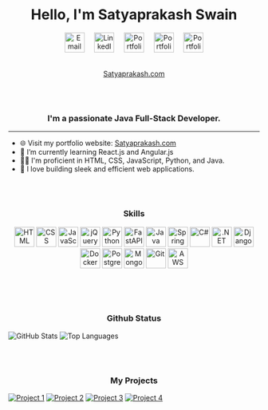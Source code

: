 
<div align="center">
  <h1>Hello, I'm Satyaprakash Swain</h1>
</div>

<div align="center">
  <a href="mailto:satyaprakashswain1998@gmail.com"><img src="https://static.vecteezy.com/system/resources/thumbnails/020/964/377/small_2x/gmail-mail-icon-for-web-design-free-png.png" alt="Email" style="width:40px;" title="Email"></a>&nbsp;&nbsp;&nbsp;&nbsp;
  <a href="https://www.linkedin.com/in/satyaprakash-swain-26301921b/"><img src="https://upload.wikimedia.org/wikipedia/commons/thumb/c/ca/LinkedIn_logo_initials.png/640px-LinkedIn_logo_initials.png" alt="LinkedIn" title="LinkedIn" style="width:40px"></a>&nbsp;&nbsp;&nbsp;&nbsp;
  <a href="https://www.instagram.com/chiku_satya_31/"><img src="https://upload.wikimedia.org/wikipedia/commons/thumb/e/e7/Instagram_logo_2016.svg/2048px-Instagram_logo_2016.svg.png" alt="Portfolio" title="Portfolio" style="width:40px"></a>&nbsp;&nbsp;&nbsp;&nbsp;
  <a href="https://www.facebook.com/chiku.chiku.3114935/"><img src="https://upload.wikimedia.org/wikipedia/commons/thumb/0/05/Facebook_Logo_%282019%29.png/1024px-Facebook_Logo_%282019%29.png" alt="Portfolio" title="Portfolio" style="width:40px"></a>&nbsp;&nbsp;&nbsp;&nbsp;
  <a href="https://x.com/Satya831093"><img src="https://upload.wikimedia.org/wikipedia/commons/5/57/X_logo_2023_%28white%29.png" alt="Portfolio" title="Portfolio" style="width:40px"></a>
</div><br>
<div align="center">  
  
  [Satyaprakash.com](https://satyaprakash.com)
</div>
<br><br>

<div align="center">
  <h3>I'm a passionate Java Full-Stack Developer.</h3>
</div>

---


- 🌐 Visit my portfolio website: [Satyaprakash.com](https://Satyaprakash.com)
- 🌱 I’m currently learning React.js and Angular.js
- 👨‍💻 I'm proficient in HTML, CSS, JavaScript, Python, and Java.
- 🚀 I love building sleek and efficient web applications.


<br><br>
<div align="center">
  <h3>Skills</h3>
</div>
<!-- Skill Badges -->
<div align="center">
  <img src="https://img.shields.io/badge/HTML-E34F26?style=for-the-badge&logo=html5&logoColor=white" alt="HTML" title="HTML" style="height: 40px;">
  <img src="https://img.shields.io/badge/CSS-1572B6?style=for-the-badge&logo=css3&logoColor=white" alt="CSS" title="CSS" style="height: 40px;">
  <img src="https://img.shields.io/badge/JavaScript-F7DF1E?style=for-the-badge&logo=javascript&logoColor=black" alt="JavaScript" title="JavaScript" style="height: 40px;">
  <img src="https://img.shields.io/badge/jQuery-0769AD?style=for-the-badge&logo=jquery&logoColor=white" alt="jQuery" title="jQuery" style="height: 40px;">
  <img src="https://img.shields.io/badge/Python-3776AB?style=for-the-badge&logo=python&logoColor=white" alt="Python" title="Python" style="height: 40px;">
  <img src="https://img.shields.io/badge/FastAPI-009688?style=for-the-badge&logo=fastapi&logoColor=white" alt="FastAPI" title="FastAPI" style="height: 40px;">
  <img src="https://img.shields.io/badge/Java-007396?style=for-the-badge&logo=java&logoColor=white" alt="Java" title="Java" style="height: 40px;">
  <img src="https://img.shields.io/badge/Spring_Boot-6DB33F?style=for-the-badge&logo=spring-boot&logoColor=white" alt="Spring Boot" title="Spring Boot" style="height: 40px;">
  <img src="https://img.shields.io/badge/C%23-239120?style=for-the-badge&logo=c-sharp&logoColor=white" alt="C#" title="C#" style="height: 40px;">
  <img src="https://img.shields.io/badge/ASP.NET-512BD4?style=for-the-badge&logo=.net&logoColor=white" alt=".NET" title=".NET" style="height: 40px;">
  <img src="https://img.shields.io/badge/Django-092E20?style=for-the-badge&logo=django&logoColor=white" alt="Django" title="Django" style="height: 40px;">
  <img src="https://img.shields.io/badge/Docker-2496ED?style=for-the-badge&logo=docker&logoColor=white" alt="Docker" title="Docker" style="height: 40px;">
  <img src="https://img.shields.io/badge/PostgreSQL-336791?style=for-the-badge&logo=postgresql&logoColor=white" alt="PostgreSQL" title="PostgreSQL" style="height: 40px;">
  <img src="https://img.shields.io/badge/MongoDB-47A248?style=for-the-badge&logo=mongodb&logoColor=white" alt="MongoDB" title="MongoDB" style="height: 40px;">
  <img src="https://img.shields.io/badge/Git-F05032?style=for-the-badge&logo=git&logoColor=white" alt="Git" title="Git" style="height: 40px;">
  <img src="https://img.shields.io/badge/AWS-232F3E?style=for-the-badge&logo=amazon-aws&logoColor=white" alt="AWS" title="AWS" style="height: 40px;">
</div>



<br><br><br>


<div align="center">
  <h3>Github Status</h3>
</div>

 ![GitHub Stats](https://github-readme-stats.vercel.app/api?username=SATYAPRAKASHSWAIN&show_icons=true&theme=radical)  ![Top Languages](https://github-readme-stats.vercel.app/api/top-langs/?username=SATYAPRAKASHSWAIN&theme=radical) 

<br><br>
<div align="center">
  <h3>My Projects</h3>
</div>

[![Project 1](https://github-readme-stats.vercel.app/api/pin/?username=SATYAPRAKASHSWAIN&repo=DigitalLock&theme=radical)](https://satyaprakashswain.github.io/DigitalLock/)
[![Project 2](https://github-readme-stats.vercel.app/api/pin/?username=SATYAPRAKASHSWAIN&repo=TodoList&theme=radical)](https://satyaprakashswain.github.io/TodoList/)
[![Project 3](https://github-readme-stats.vercel.app/api/pin/?username=SATYAPRAKASHSWAIN&repo=weather&theme=radical)](https://satyaprakashswain.github.io/weather/)
[![Project 4](https://github-readme-stats.vercel.app/api/pin/?username=SATYAPRAKASHSWAIN&repo=user&theme=radical)](https://github.com/SATYAPRAKASHSWAIN/user.git)
